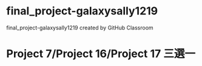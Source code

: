 # final_project-galaxysally1219
final_project-galaxysally1219 created by GitHub Classroom
# Project 7/Project 16/Project 17 三選一
